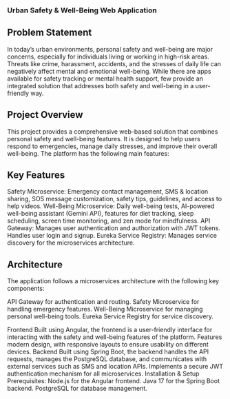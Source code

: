 
### Urban Safety & Well-Being Web Application


## Problem Statement
In today’s urban environments, personal safety and well-being are major concerns, especially for individuals living or working in high-risk areas. Threats like crime, harassment, accidents, and the stresses of daily life can negatively affect mental and emotional well-being. While there are apps available for safety tracking or mental health support, few provide an integrated solution that addresses both safety and well-being in a user-friendly way.

## Project Overview
This project provides a comprehensive web-based solution that combines personal safety and well-being features. It is designed to help users respond to emergencies, manage daily stresses, and improve their overall well-being. The platform has the following main features:

## Key Features
Safety Microservice: Emergency contact management, SMS & location sharing, SOS message customization, safety tips, guidelines, and access to help videos.
Well-Being Microservice: Daily well-being tests, AI-powered well-being assistant (Gemini API), features for diet tracking, sleep scheduling, screen time monitoring, and zen mode for mindfulness.
API Gateway: Manages user authentication and authorization with JWT tokens. Handles user login and signup.
Eureka Service Registry: Manages service discovery for the microservices architecture.

## Architecture
The application follows a microservices architecture with the following key components:

API Gateway for authentication and routing.
Safety Microservice for handling emergency features.
Well-Being Microservice for managing personal well-being tools.
Eureka Service Registry for service discovery.

Frontend
Built using Angular, the frontend is a user-friendly interface for interacting with the safety and well-being features of the platform.
Features modern design, with responsive layouts to ensure usability on different devices.
Backend
Built using Spring Boot, the backend handles the API requests, manages the PostgreSQL database, and communicates with external services such as SMS and location APIs.
Implements a secure JWT authentication mechanism for all microservices.
Installation & Setup
Prerequisites:
Node.js for the Angular frontend.
Java 17 for the Spring Boot backend.
PostgreSQL for database management.

